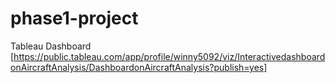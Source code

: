 # phase1-project
Tableau Dashboard [https://public.tableau.com/app/profile/winny5092/viz/InteractivedashboardonAircraftAnalysis/DashboardonAircraftAnalysis?publish=yes]
